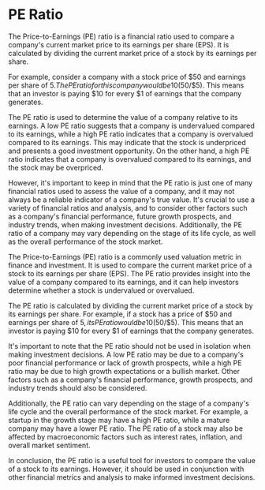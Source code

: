 **PE Ratio**
===

The Price-to-Earnings (PE) ratio is a financial ratio used to compare a company's current market price to its earnings per share (EPS). 
It is calculated by dividing the current market price of a stock by its earnings per share.

For example, consider a company with a stock price of $50 and earnings per share of $5. The PE ratio for this company would be 10 ($50/$5). 
This means that an investor is paying $10 for every $1 of earnings that the company generates.

The PE ratio is used to determine the value of a company relative to its earnings. 
A low PE ratio suggests that a company is undervalued compared to its earnings, while a high PE ratio indicates that a company is overvalued compared to its earnings.
This may indicate that the stock is underpriced and presents a good investment opportunity. On the other hand, a high PE ratio indicates that a company is overvalued compared to its earnings, and the stock may be overpriced.

However, it's important to keep in mind that the PE ratio is just one of many financial ratios used to assess the value of a company, 
and it may not always be a reliable indicator of a company's true value. It's crucial to use a variety of financial ratios and analysis, and to consider other factors such as a company's financial performance, future growth prospects, and industry trends, when making investment decisions. Additionally, the PE ratio of a company may vary depending on the stage of its life cycle, as well as the overall performance of the stock market.

The Price-to-Earnings (PE) ratio is a commonly used valuation metric in finance and investment. It is used to compare the current market price of a stock to its earnings per share (EPS). The PE ratio provides insight into the value of a company compared to its earnings, and it can help investors determine whether a stock is undervalued or overvalued.

The PE ratio is calculated by dividing the current market price of a stock by its earnings per share. For example, if a stock has a price of $50 and earnings per share of $5, its PE ratio would be 10 ($50/$5). This means that an investor is paying $10 for every $1 of earnings that the company generates.



It's important to note that the PE ratio should not be used in isolation when making investment decisions. A low PE ratio may be due to a company's poor financial performance or lack of growth prospects, while a high PE ratio may be due to high growth expectations or a bullish market. Other factors such as a company's financial performance, growth prospects, and industry trends should also be considered.

Additionally, the PE ratio can vary depending on the stage of a company's life cycle and the overall performance of the stock market. For example, a startup in the growth stage may have a high PE ratio, while a mature company may have a lower PE ratio. The PE ratio of a stock may also be affected by macroeconomic factors such as interest rates, inflation, and overall market sentiment.

In conclusion, the PE ratio is a useful tool for investors to compare the value of a stock to its earnings. However, it should be used in conjunction with other financial metrics and analysis to make informed investment decisions.
